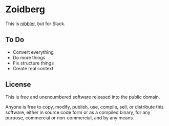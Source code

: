 Zoidberg
========

This is [nibbler](https://github.com/kirkegaard/nibbler.py), but for Slack.

To Do
-----

-   Convert everything
-   Do more things
-   Fix structure things
-   Create real context

License
-------

This is free and unencumbered software released into the public domain.

Anyone is free to copy, modify, publish, use, compile, sell, or
distribute this software, either in source code form or as a compiled
binary, for any purpose, commercial or non-commercial, and by any means.
